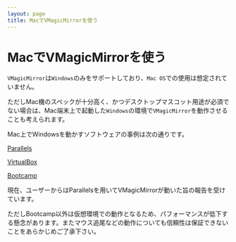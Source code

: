 ```yaml
---
layout: page
title: MacでVMagicMirrorを使う
---
```


# MacでVMagicMirrorを使う

`VMagicMirror`は`Windows`のみをサポートしており、`Mac OS`での使用は想定されていません。

ただしMac機のスペックが十分高く、かつデスクトップマスコット用途が必須でない場合は、Mac端末上で起動した`Windows`の環境で`VMagicMirror`を動作させることも考えられます。

Mac上でWindowsを動かすソフトウェアの事例は次の通りです。

[Parallels](https://www.parallels.com/)

[VirtualBox](https://www.virtualbox.org/)

[Bootcamp](https://support.apple.com/ja-jp/HT201468)

現在、ユーザーからはParallelsを用いてVMagicMirrorが動いた旨の報告を受けています。

ただしBootcamp以外は仮想環境での動作となるため、パフォーマンスが低下する懸念があります。またマウス追尾などの動作についても信頼性は保証できないことをあらかじめご了承下さい。
